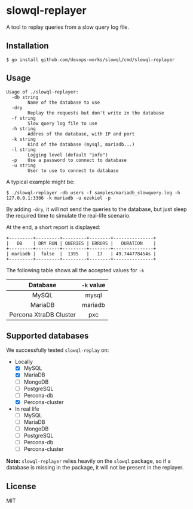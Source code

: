 # slowql-replayer

A tool to replay queries from a slow query log file.

## Installation

```
$ go install github.com/devops-works/slowql/cmd/slowql-replayer
```

## Usage

```
Usage of ./slowql-replayer:
  -db string
        Name of the database to use
  -dry
        Replay the requests but don't write in the database
  -f string
        Slow query log file to use
  -h string
        Addres of the database, with IP and port
  -k string
        Kind of the database (mysql, mariadb...)
  -l string
        Logging level (default "info")
  -p    Use a password to connect to database
  -u string
        User to use to connect to database
```

A typical example might be:

```
$ ./slowql-replayer -db users -f samples/mariadb_slowquery.log -h 127.0.0.1:3306 -k mariadb -u ezekiel -p
```

By adding `-dry`, it will not send the queries to the database, but just sleep the required time to simulate the real-life scenario.

At the end, a short report is displayed:

```
+---------+---------+---------+--------+---------------+
|   DB    | DRY RUN | QUERIES | ERRORS |   DURATION    |
+---------+---------+---------+--------+---------------+
| mariadb |  false  |  1395   |   17   | 49.744778454s |
+---------+---------+---------+--------+---------------+
```

The following table shows all the accepted values for `-k`

|        Database        | `-k` value |
| :--------------------: | :--------: |
|         MySQL          |   mysql    |
|        MariaDB         |  mariadb   |
| Percona XtraDB Cluster |    pxc     |

## Supported databases

We successfully tested `slowql-replay` on:

* Locally
    - [X] MySQL
    - [X] MariaDB
    - [ ] MongoDB
    - [ ] PostgreSQL
    - [ ] Percona-db
    - [X] Percona-cluster

* In real life
    - [ ] MySQL
    - [ ] MariaDB
    - [ ] MongoDB
    - [ ] PostgreSQL
    - [ ] Percona-db
    - [ ] Percona-cluster

**Note:** `slowql-replayer` relies heavily on the `slowql` package, so if a database is missing in the package, it will not be present in the replayer.

## License

MIT
